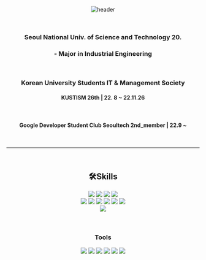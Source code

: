 <div align=center>


![header](https://capsule-render.vercel.app/api?type=waving&color=auto&height=200&section=header&text=%20Jake's%20github&fontSize=50)


<br>

###  Seoul National Univ. of Science and Technology 20.  <br>
### - Major  in Industrial Engineering 
<br>

### Korean University Students IT & Management Society 
#### KUSTISM 26th | 22. 8 ~ 22.11.26
<br>

#### Google Developer Student Club Seoultech 2nd_member |  22.9 ~ 


<br>
<hr>
<br>



## 🛠Skills
 <img src="https://img.shields.io/badge/HTML-E34F26?style=flat&logo=HTML5&logoColor=white"/>
 <img src="https://img.shields.io/badge/CSS-1572B6?style=flat&logo=CSS3&logoColor=white"/>
 <img src="https://img.shields.io/badge/Javascript-F7DF1E?style=flat&logo=Javascript&logoColor=white"/>
 <img src="https://img.shields.io/badge/TypeScript-3178C6?style=flat&logo=TypeScript&logoColor=white"/>
 
  <br>
 
 <img src="https://img.shields.io/badge/React-61DAFB?style=flat&logo=React&logoColor=white"/>
 <img src="https://img.shields.io/badge/Emotion-232323?style=flat&logo=Emotion&logoColor=white"/>
 <img src="https://img.shields.io/badge/FramerMotion-232323?style=flat&logo=FramerMotion&logoColor=white"/>
 <img src="https://img.shields.io/badge/RTK-764ABC?style=flat&logo=Redux&logoColor=white"/>  
 <img src="https://img.shields.io/badge/Recoil-232323?style=flat&logo=Recoil&logoColor=white"/>
 <img src="https://img.shields.io/badge/React Query-FF4154?style=flat&logo=React Query&logoColor=white"/>  
 
 <br>
 





 
  <img src="https://img.shields.io/badge/MySQL-4479A1?style=flat&logo=MySQL&logoColor=white"/>
 
 <br>
 
 


<br>
<br>

### Tools
<img src="https://img.shields.io/badge/VSCode-007ACC?style=flat-square&logo=Visual Studio Code&logoColor=white"/>
<img src="https://img.shields.io/badge/GitHub-000000?style=flat-square&logo=GitHub&logoColor=white"/>
<img src="https://img.shields.io/badge/Notion-000000?style=flat-square&logo=Notion&logoColor=white"/>
<img src="https://img.shields.io/badge/Slack-4A154B?style=flat-square&logo=Slack&logoColor=white"/>

 <img src="https://img.shields.io/badge/Postman-FF6C37?style=flat&logo=Postman&logoColor=white"/>
 <img src="https://img.shields.io/badge/Figma-F24E1E?style=flat&logo=Figma&logoColor=white"/>


<br>



<br>
<br>
<br>

<!-- ![Anurag's GitHub stats](https://github-readme-stats.vercel.app/api?username=jake0319&show_icons=true&theme=radical) -->

</div>
